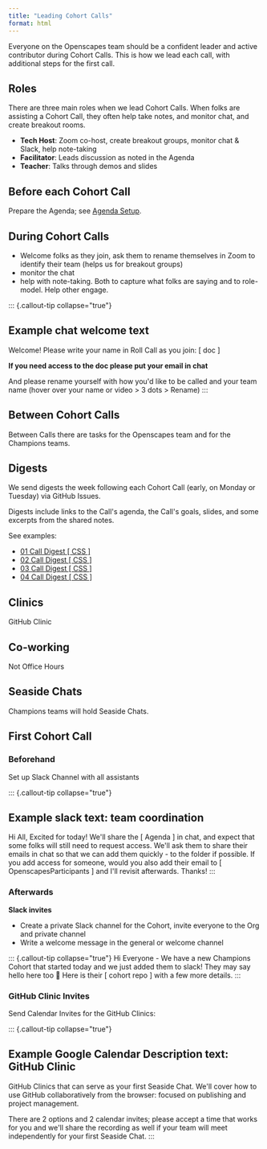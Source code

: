```yaml
---
title: "Leading Cohort Calls"
format: html
---
```


Everyone on the Openscapes team should be a confident leader and active contributor during Cohort Calls. This is how we lead each call, with additional steps for the first call.

## Roles

There are three main roles when we lead Cohort Calls. When folks are assisting a Cohort Call, they often help take notes, and monitor chat, and create breakout rooms.

-   **Tech Host**: Zoom co-host, create breakout groups, monitor chat & Slack, help note-taking
-   **Facilitator**: Leads discussion as noted in the Agenda
-   **Teacher**: Talks through demos and slides

## Before each Cohort Call

Prepare the Agenda; see [Agenda Setup](/champions/pre-cohort-tech.md#agenda-setup).

## During Cohort Calls

-   Welcome folks as they join, ask them to rename themselves in Zoom to identify their team (helps us for breakout groups)
-   monitor the chat
-   help with note-taking. Both to capture what folks are saying and to role-model. Help other engage.

::: {.callout-tip collapse="true"}
## Example chat welcome text

Welcome! Please write your name in Roll Call as you join: \[ doc \]

**If you need access to the doc please put your email in chat**

And please rename yourself with how you'd like to be called and your team name (hover over your name or video \> 3 dots \> Rename)
:::

## Between Cohort Calls

Between Calls there are tasks for the Openscapes team and for the Champions teams.

## Digests

We send digests the week following each Cohort Call (early, on Monday or Tuesday) via GitHub Issues.

Digests include links to the Call's agenda, the Call's goals, slides, and some excerpts from the shared notes.

See examples:

-   [01 Call Digest \[ CSS \]](https://github.com/Openscapes/css-cohort/issues/18)
-   [02 Call Digest \[ CSS \]](https://github.com/Openscapes/css-cohort/issues/15)
-   [03 Call Digest \[ CSS \]](https://github.com/Openscapes/css-cohort/issues/17)
-   [04 Call Digest \[ CSS \]](https://github.com/Openscapes/css-cohort/issues/19)

## Clinics

GitHub Clinic

## Co-working

Not Office Hours

## Seaside Chats

Champions teams will hold Seaside Chats.

## First Cohort Call

### Beforehand

Set up Slack Channel with all assistants

::: {.callout-tip collapse="true"}
## Example slack text: team coordination

Hi All, Excited for today! We'll share the \[ Agenda \] in chat, and expect that some folks will still need to request access. We'll ask them to share their emails in chat so that we can add them quickly - to the folder if possible. If you add access for someone, would you also add their email to \[ OpenscapesParticipants \] and I'll revisit afterwards. Thanks!
:::

### Afterwards

**Slack invites**

-   Create a private Slack channel for the Cohort, invite everyone to the Org and private channel
-   Write a welcome message in the general or welcome channel

::: {.callout-tip collapse="true"}
Hi Everyone - We have a new Champions Cohort that started today and we just added them to slack! They may say hello here too :wave: Here is their [ cohort repo ] with a few more details. 
:::

### GitHub Clinic Invites

Send Calendar Invites for the GitHub Clinics:

::: {.callout-tip collapse="true"}
## Example Google Calendar Description text: GitHub Clinic

GitHub Clinics that can serve as your first Seaside Chat. We'll cover how to use GitHub collaboratively from the browser: focused on publishing and project management.

There are 2 options and 2 calendar invites; please accept a time that works for you and we'll share the recording as well if your team will meet independently for your first Seaside Chat.
:::
